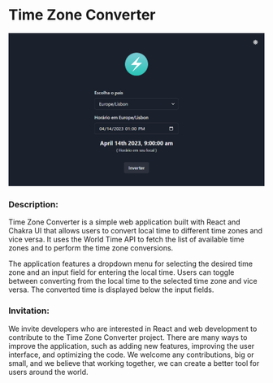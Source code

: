 # Time Zone Converter


<a href="https://time-zone-job.vercel.app/" target="_blank"><img src="./public/image-project.png" alt="Landing Page Preview"/></a>


### Description:
Time Zone Converter is a simple web application built with React and Chakra UI that allows users to convert local time to different time zones and vice versa. It uses the World Time API to fetch the list of available time zones and to perform the time zone conversions.

The application features a dropdown menu for selecting the desired time zone and an input field for entering the local time. Users can toggle between converting from the local time to the selected time zone and vice versa. The converted time is displayed below the input fields.

### Invitation:
We invite developers who are interested in React and web development to contribute to the Time Zone Converter project. There are many ways to improve the application, such as adding new features, improving the user interface, and optimizing the code. We welcome any contributions, big or small, and we believe that working together, we can create a better tool for users around the world.
